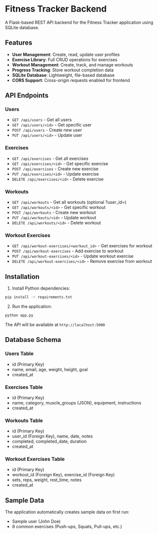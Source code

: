 # Fitness Tracker Backend

A Flask-based REST API backend for the Fitness Tracker application using SQLite database.

## Features

- **User Management**: Create, read, update user profiles
- **Exercise Library**: Full CRUD operations for exercises
- **Workout Management**: Create, track, and manage workouts
- **Progress Tracking**: Store workout completion data
- **SQLite Database**: Lightweight, file-based database
- **CORS Support**: Cross-origin requests enabled for frontend

## API Endpoints

### Users
- `GET /api/users` - Get all users
- `GET /api/users/<id>` - Get specific user
- `POST /api/users` - Create new user
- `PUT /api/users/<id>` - Update user

### Exercises
- `GET /api/exercises` - Get all exercises
- `GET /api/exercises/<id>` - Get specific exercise
- `POST /api/exercises` - Create new exercise
- `PUT /api/exercises/<id>` - Update exercise
- `DELETE /api/exercises/<id>` - Delete exercise

### Workouts
- `GET /api/workouts` - Get all workouts (optional ?user_id=<id>)
- `GET /api/workouts/<id>` - Get specific workout
- `POST /api/workouts` - Create new workout
- `PUT /api/workouts/<id>` - Update workout
- `DELETE /api/workouts/<id>` - Delete workout

### Workout Exercises
- `GET /api/workout-exercises/<workout_id>` - Get exercises for workout
- `POST /api/workout-exercises` - Add exercise to workout
- `PUT /api/workout-exercises/<id>` - Update workout exercise
- `DELETE /api/workout-exercises/<id>` - Remove exercise from workout

## Installation

1. Install Python dependencies:
```bash
pip install -r requirements.txt
```

2. Run the application:
```bash
python app.py
```

The API will be available at `http://localhost:5000`

## Database Schema

### Users Table
- id (Primary Key)
- name, email, age, weight, height, goal
- created_at

### Exercises Table
- id (Primary Key)
- name, category, muscle_groups (JSON), equipment, instructions
- created_at

### Workouts Table
- id (Primary Key)
- user_id (Foreign Key), name, date, notes
- completed, completed_date, duration
- created_at

### Workout Exercises Table
- id (Primary Key)
- workout_id (Foreign Key), exercise_id (Foreign Key)
- sets, reps, weight, rest_time, notes
- created_at

## Sample Data

The application automatically creates sample data on first run:
- Sample user (John Doe)
- 8 common exercises (Push-ups, Squats, Pull-ups, etc.)